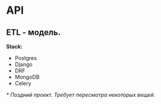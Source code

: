 # API
## ETL - модель. 
**Stack:**
* Postgres
* Django
* DRF
* MongoDB
* Celery

*\* Поздний проект. Требует пересмотра некоторых вещей.*
